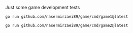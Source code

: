 Just some game development tests

```shell
go run github.com/nasermirzaei89/game/cmd/game1@latest
```

```shell
go run github.com/nasermirzaei89/game/cmd/game2@latest
```
